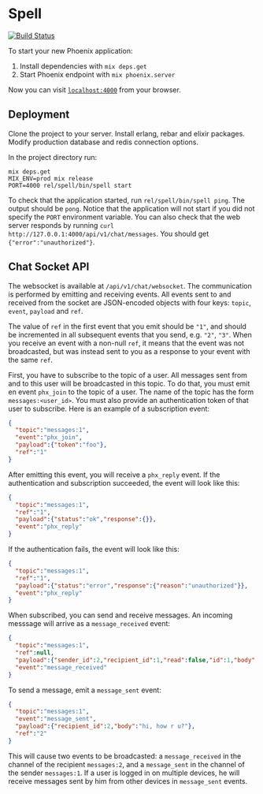 # Spell

[![Build Status](https://travis-ci.org/api-hogs/spell.svg)](https://travis-ci.org/api-hogs/spell)

To start your new Phoenix application:

1. Install dependencies with `mix deps.get`
2. Start Phoenix endpoint with `mix phoenix.server`

Now you can visit [`localhost:4000`](http://localhost:4000) from your browser.

## Deployment

Clone the project to your server. Install erlang, rebar and elixir packages. Modify production database and redis connection options.

In the project directory run:

```
mix deps.get
MIX_ENV=prod mix release
PORT=4000 rel/spell/bin/spell start
```

To check that the application started, run `rel/spell/bin/spell ping`. The output should be `pong`. Notice that the application will not start if you did not specify the `PORT` environment variable. You can also check that the web server responds by running `curl http://127.0.0.1:4000/api/v1/chat/messages`. You should get `{"error":"unauthorized"}`.

## Chat Socket API

The websocket is available at `/api/v1/chat/websocket`. The communication is performed by emitting and receiving events. All events sent to and received from the socket are JSON-encoded objects with four keys: `topic`, `event`, `payload` and `ref`.

The value of `ref` in the first event that you emit should be `"1"`, and should be incremented in all subsequent events that you send, e.g. `"2"`, `"3"`. When you receive an event with a non-null `ref`, it means that the event was not broadcasted, but was instead sent to you as a response to your event with the same `ref`.

First, you have to subscribe to the topic of a user. All messages sent from and to this user will be broadcasted in this topic. To do that, you must emit en event `phx_join` to the topic of a user. The name of the topic has the form `messages:<user_id>`. You must also provide an authentication token of that user to subscribe. Here is an example of a subscription event: 
```json
{
  "topic":"messages:1",
  "event":"phx_join",
  "payload":{"token":"foo"},
  "ref":"1"
}
```
After emitting this event, you will receive a `phx_reply` event. If the authentication and subscription succeeded, the event will look like this: 
```json
{
  "topic":"messages:1",
  "ref":"1",
  "payload":{"status":"ok","response":{}},
  "event":"phx_reply"
}
```
If the authentication fails, the event will look like this:
```json
{
  "topic":"messages:1",
  "ref":"1",
  "payload":{"status":"error","response":{"reason":"unauthorized"}},
  "event":"phx_reply"
}
```

When subscribed, you can send and receive messages. An incoming messsage will arrive as a `message_received` event:
```json
{
  "topic":"messages:1",
  "ref":null,
  "payload":{"sender_id":2,"recipient_id":1,"read":false,"id":1,"body":"hello!"},
  "event":"message_received"
}
```

To send a message, emit a `message_sent` event:
```json
{
  "topic":"messages:1",
  "event":"message_sent",
  "payload":{"recipient_id":2,"body":"hi, how r u?"},
  "ref":"2"
}
```
This will cause two events to be broadcasted: a `message_received` in the channel of the recipient `messages:2`, and a `message_sent` in the channel of the sender `messages:1`. If a user is logged in on multiple devices, he will receive messages sent by him from other devices in `message_sent` events.
